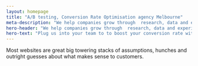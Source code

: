 ```yaml
---
layout: homepage
title: "A/B testing, Conversion Rate Optimisation agency Melbourne"
meta-description: "We help companies grow through  research, data and experimentation"
hero-header: "We help companies grow through  research, data and experimentation"
hero-text: "Plug us into your team to to boost your conversion rate with A/B testing, delight your existing customers and reduce the cost of acquiring new ones"
---
```



Most websites are great big towering stacks of assumptions, hunches and outright guesses about what makes sense to customers.
